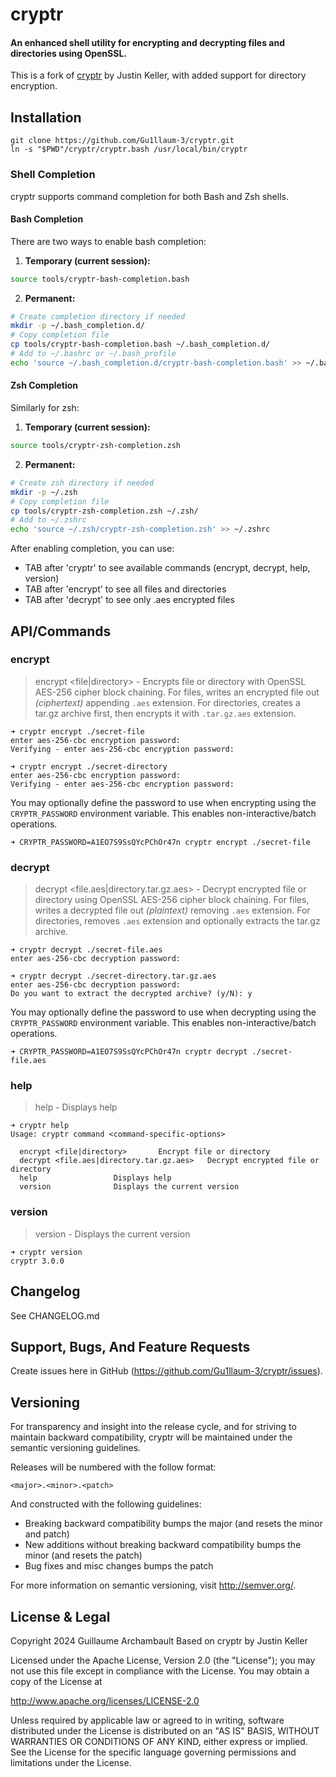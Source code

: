 # cryptr

#### An enhanced shell utility for encrypting and decrypting files and directories using OpenSSL.

This is a fork of [cryptr](https://github.com/nodesocket/cryptr) by Justin Keller, with added support for directory encryption.

## Installation

```
git clone https://github.com/Gu1llaum-3/cryptr.git
ln -s "$PWD"/cryptr/cryptr.bash /usr/local/bin/cryptr
```

### Shell Completion

cryptr supports command completion for both Bash and Zsh shells.

#### Bash Completion

There are two ways to enable bash completion:

1. **Temporary (current session):**
```bash
source tools/cryptr-bash-completion.bash
```

2. **Permanent:**
```bash
# Create completion directory if needed
mkdir -p ~/.bash_completion.d/
# Copy completion file
cp tools/cryptr-bash-completion.bash ~/.bash_completion.d/
# Add to ~/.bashrc or ~/.bash_profile
echo 'source ~/.bash_completion.d/cryptr-bash-completion.bash' >> ~/.bashrc
```

#### Zsh Completion

Similarly for zsh:

1. **Temporary (current session):**
```zsh
source tools/cryptr-zsh-completion.zsh
```

2. **Permanent:**
```zsh
# Create zsh directory if needed
mkdir -p ~/.zsh
# Copy completion file
cp tools/cryptr-zsh-completion.zsh ~/.zsh/
# Add to ~/.zshrc
echo 'source ~/.zsh/cryptr-zsh-completion.zsh' >> ~/.zshrc
```

After enabling completion, you can use:
- TAB after 'cryptr' to see available commands (encrypt, decrypt, help, version)
- TAB after 'encrypt' to see all files and directories
- TAB after 'decrypt' to see only .aes encrypted files

## API/Commands

### encrypt

> encrypt \<file|directory\> - Encrypts file or directory with OpenSSL AES-256 cipher block chaining. For files, writes an encrypted file out *(ciphertext)* appending `.aes` extension. For directories, creates a tar.gz archive first, then encrypts it with `.tar.gz.aes` extension.

```
➜ cryptr encrypt ./secret-file
enter aes-256-cbc encryption password:
Verifying - enter aes-256-cbc encryption password:
```

```
➜ cryptr encrypt ./secret-directory
enter aes-256-cbc encryption password:
Verifying - enter aes-256-cbc encryption password:
```

You may optionally define the password to use when encrypting using the `CRYPTR_PASSWORD` environment variable. This enables non-interactive/batch operations.

```
➜ CRYPTR_PASSWORD=A1EO7S9SsQYcPChOr47n cryptr encrypt ./secret-file
```

### decrypt

> decrypt \<file.aes|directory.tar.gz.aes\> - Decrypt encrypted file or directory using OpenSSL AES-256 cipher block chaining. For files, writes a decrypted file out *(plaintext)* removing `.aes` extension. For directories, removes `.aes` extension and optionally extracts the tar.gz archive.

```
➜ cryptr decrypt ./secret-file.aes
enter aes-256-cbc decryption password:
```

```
➜ cryptr decrypt ./secret-directory.tar.gz.aes
enter aes-256-cbc decryption password:
Do you want to extract the decrypted archive? (y/N): y
```

You may optionally define the password to use when decrypting using the `CRYPTR_PASSWORD` environment variable. This enables non-interactive/batch operations.

```
➜ CRYPTR_PASSWORD=A1EO7S9SsQYcPChOr47n cryptr decrypt ./secret-file.aes
```

### help

> help - Displays help

```
➜ cryptr help
Usage: cryptr command <command-specific-options>

  encrypt <file|directory>       Encrypt file or directory
  decrypt <file.aes|directory.tar.gz.aes>   Decrypt encrypted file or directory
  help                 Displays help
  version              Displays the current version
```

### version

> version - Displays the current version

```
➜ cryptr version
cryptr 3.0.0
```

## Changelog

See CHANGELOG.md

## Support, Bugs, And Feature Requests

Create issues here in GitHub (https://github.com/Gu1llaum-3/cryptr/issues).

## Versioning

For transparency and insight into the release cycle, and for striving to maintain backward compatibility, cryptr will be maintained under the semantic versioning guidelines.

Releases will be numbered with the follow format:

`<major>.<minor>.<patch>`

And constructed with the following guidelines:

+ Breaking backward compatibility bumps the major (and resets the minor and patch)
+ New additions without breaking backward compatibility bumps the minor (and resets the patch)
+ Bug fixes and misc changes bumps the patch

For more information on semantic versioning, visit http://semver.org/.

## License & Legal

Copyright 2024 Guillaume Archambault
Based on cryptr by Justin Keller

Licensed under the Apache License, Version 2.0 (the "License");
you may not use this file except in compliance with the License.
You may obtain a copy of the License at

http://www.apache.org/licenses/LICENSE-2.0

Unless required by applicable law or agreed to in writing, software
distributed under the License is distributed on an "AS IS" BASIS,
WITHOUT WARRANTIES OR CONDITIONS OF ANY KIND, either express or implied.
See the License for the specific language governing permissions and
limitations under the License.

